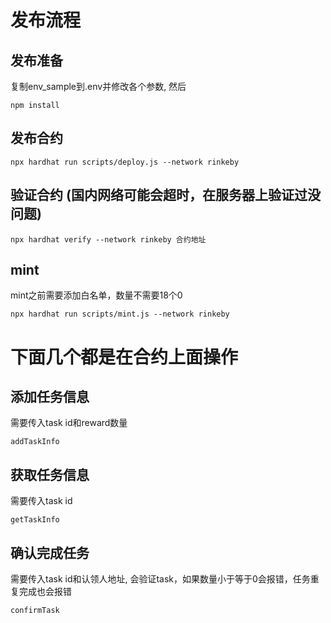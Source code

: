 # 发布流程

## 发布准备

复制env_sample到.env并修改各个参数, 然后

```
npm install
```

## 发布合约

```
npx hardhat run scripts/deploy.js --network rinkeby
```

## 验证合约 (国内网络可能会超时，在服务器上验证过没问题)

```
npx hardhat verify --network rinkeby 合约地址
```


## mint

mint之前需要添加白名单，数量不需要18个0

```
npx hardhat run scripts/mint.js --network rinkeby
```

# 下面几个都是在合约上面操作
## 添加任务信息

需要传入task id和reward数量
```
addTaskInfo
```

## 获取任务信息

需要传入task id

```
getTaskInfo
```

## 确认完成任务

需要传入task id和认领人地址, 会验证task，如果数量小于等于0会报错，任务重复完成也会报错

```
confirmTask
```
